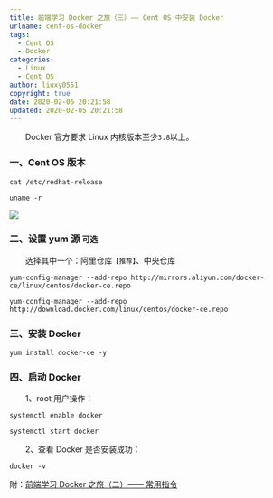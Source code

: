 ```yaml
---
title: 前端学习 Docker 之旅（三）—— Cent OS 中安装 Docker
urlname: cent-os-docker
tags:
  - Cent OS
  - Docker
categories:
  - Linux
  - Cent OS
author: liuxy0551
copyright: true
date: 2020-02-05 20:21:58
updated: 2020-02-05 20:21:58
---
```



&emsp;&emsp;Docker 官方要求 Linux 内核版本至少`3.8`以上。

<!--more-->


### 一、Cent OS 版本

``` shell
cat /etc/redhat-release
```

``` shell
uname -r
```

![](https://images-hosting.liuxianyu.cn/posts/cent-os-docker/1.png)


### 二、设置 yum 源 `可选`

&emsp;&emsp;选择其中一个：阿里仓库`【推荐】`、中央仓库

``` shell 阿里仓库
yum-config-manager --add-repo http://mirrors.aliyun.com/docker-ce/linux/centos/docker-ce.repo
```
``` shell 中央仓库
yum-config-manager --add-repo http://download.docker.com/linux/centos/docker-ce.repo
```


### 三、安装 Docker

``` shell
yum install docker-ce -y
```


### 四、启动 Docker

&emsp;&emsp;1、root 用户操作：

``` shell 开机自启动 Docker
systemctl enable docker
```

``` shell 启动 Docker
systemctl start docker
```

&emsp;&emsp;2、查看 Docker 是否安装成功：

``` shell
docker -v
```


附：<a href="https://liuxianyu.cn/article/docker-b.html" target="_black">前端学习 Docker 之旅（二）—— 常用指令</a>
